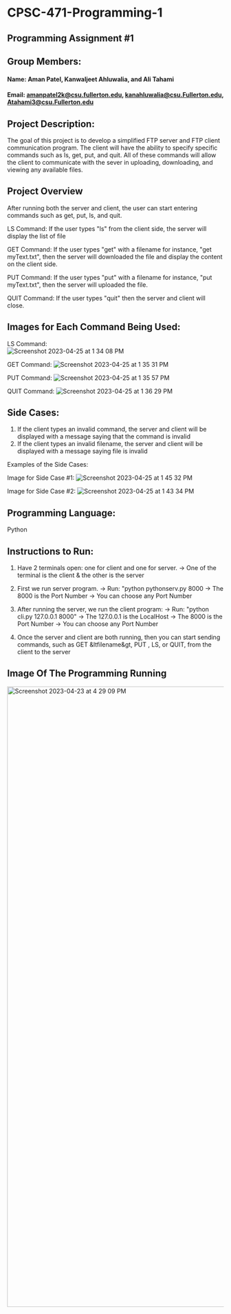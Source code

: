 # CPSC-471-Programming-1


## Programming Assignment #1

## Group Members:

#### Name: Aman Patel, Kanwaljeet Ahluwalia, and Ali Tahami
#### Email: amanpatel2k@csu.fullerton.edu, kanahluwalia@csu.Fullerton.edu, Atahami3@csu.Fullerton.edu

## Project Description: 

The goal of this project is to develop a simplified FTP server and FTP client communication program. The client will have the ability to specify specific commands such as ls, get, put, and quit. All of these commands will allow the client to communicate with the sever in uploading, downloading, and viewing any available files. 

## Project Overview

After running both the server and client, the user can start entering commands such as get, put, ls, and quit. 

LS Command: If the user types "ls" from the client side, the server will display the list of file

GET Command: If the user types "get" with a filename for instance, "get myText.txt", then the server will downloaded the file and display the content on the client side. 

PUT Command: If the user types "put" with a filename for instance, "put myText.txt", then the server will uploaded the file. 

QUIT Command: If the user types "quit" then the server and client will close.

## Images for Each Command Being Used: 

LS Command:  
![Screenshot 2023-04-25 at 1 34 08 PM](https://user-images.githubusercontent.com/50725935/234397243-2d1a3502-29a4-4ec9-85df-9babc24e7ce2.png)

GET Command: 
![Screenshot 2023-04-25 at 1 35 31 PM](https://user-images.githubusercontent.com/50725935/234397507-0fd95902-718f-49fb-bc83-5b11de837797.png)

PUT Command: 
![Screenshot 2023-04-25 at 1 35 57 PM](https://user-images.githubusercontent.com/50725935/234397611-51ebda91-b967-4fde-ad5f-a71d44dc932e.png)

QUIT Command: 
![Screenshot 2023-04-25 at 1 36 29 PM](https://user-images.githubusercontent.com/50725935/234397702-d6b81bef-5af1-4936-8fe0-bb5dae2a8c93.png)

## Side Cases: 
1. If the client types an invalid command, the server and client will be displayed with a message saying that the command is invalid
2. If the client types an invalid filename, the server and client will be displayed with a message saying file is invalid

Examples of the Side Cases: 

Image for Side Case #1: 
![Screenshot 2023-04-25 at 1 45 32 PM](https://user-images.githubusercontent.com/50725935/234399487-a924b255-ec55-4afa-83a7-170a2e33d8f5.png)


Image for Side Case #2: 
![Screenshot 2023-04-25 at 1 43 34 PM](https://user-images.githubusercontent.com/50725935/234399080-66b24f90-f94c-4936-80d1-ba61105ee9f8.png)


## Programming Language: 

Python 

## Instructions to Run:  
1. Have 2 terminals open: one for client and one for server. 
    -> One of the terminal is the client & the other is the server

2. First we run server program. 
    -> Run: "python pythonserv.py 8000
        -> The 8000 is the Port Number 
            -> You can choose any Port Number 

3. After running the server, we run the client program:
    -> Run: "python cli.py 127.0.0.1 8000" 
        -> The 127.0.0.1 is the LocalHost 
        -> The 8000 is the Port Number 
            -> You can choose any Port Number

4. Once the server and client are both running, then you can start sending commands, such as GET &ltfilename&gt, PUT <filename>, LS, or QUIT, from the client to the server

## Image Of The Programming Running 
<img width="1440" alt="Screenshot 2023-04-23 at 4 29 09 PM" src="https://user-images.githubusercontent.com/50725935/233872033-2c91e0c5-3d7e-47e5-8997-79614f9663b8.png">
